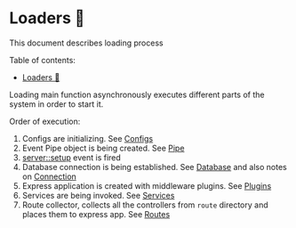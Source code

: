 # Loaders 🛫

This document describes loading process

Table of contents:

- [Loaders 🛫](#loaders-%f0%9f%9b%ab)

Loading main function asynchronously executes different parts of the system in order to start it.

Order of execution:

1. Configs are initializing. See [Configs](../02_Configs/index.md)
2. Event Pipe object is being created. See [Pipe](../04_Pipe/index.md)
3. [server::setup](../04_Pipe/Events.md#serversetup-event) event is fired
4. Database connection is being established. See [Database](../../05_Database/index.md) and also notes on [Connection](../10_Connection/index.md)
5. Express application is created with middleware plugins. See [Plugins](../01_Packages/index.md)
6. Services are being invoked. See [Services](../05_Services/index.md)
7. Route collector, collects all the controllers from `route` directory and places them to express app. See [Routes](../09_Routes/index.md)
